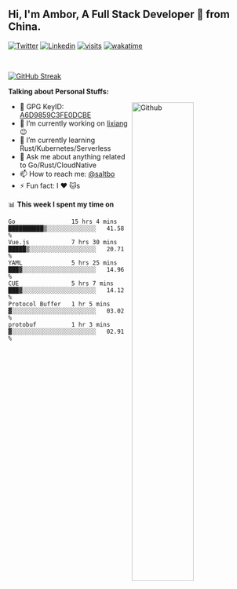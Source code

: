 ## Hi, I'm Ambor, A Full Stack Developer 🚀 from China.

[![Twitter](https://img.shields.io/badge/-saltbo-1ca0f1?style=flat&logo=twitter&logoColor=white)](https://twitter.com/rdsaltbo)
[![Linkedin](https://img.shields.io/badge/-saltbo-blue?style=flat&logo=Linkedin&logoColor=white)](https://www.linkedin.com/in/saltbo/)
[![visits](https://visitor.vercel.app/page/saltbo?color=light-green)](https://github.com/saltbo/)
[![wakatime](https://wakatime.com/badge/user/f82b1c77-faab-48cd-aef5-a12c0aff104b.svg)](https://wakatime.com/@f82b1c77-faab-48cd-aef5-a12c0aff104b)

&nbsp;  

[![GitHub Streak](http://github-readme-streak-stats.herokuapp.com?user=saltbo&hide_border=true&date_format=M%20j%5B%2C%20Y%5D)](https://git.io/streak-stats)

**Talking about Personal Stuffs:**
<!-- Any image aligned to the right. Beware the width  -->
<img width="50%" align="right" alt="Github" src="https://raw.githubusercontent.com/saltbo/saltbo/master/images/git-header.svg" />

- 🤘 GPG KeyID: [A6D9859C3FE0DCBE](https://saltbo.cn/pgp_keys.asc)
- 🔭 I’m currently working on [lixiang](https://www.lixiang.com/) :wink:
- 🌱 I’m currently learning Rust/Kubernetes/Serverless
- 💬 Ask me about anything related to Go/Rust/CloudNative
- 📫 How to reach me: [@saltbo](https://t.me/saltbo)
- ⚡ Fun fact: I :heart: :cat:s


📊 **This week I spent my time on**
<!--START_SECTION:waka-->

```text
Go                15 hrs 4 mins   ██████████▒░░░░░░░░░░░░░░   41.58 %
Vue.js            7 hrs 30 mins   █████▒░░░░░░░░░░░░░░░░░░░   20.71 %
YAML              5 hrs 25 mins   ███▓░░░░░░░░░░░░░░░░░░░░░   14.96 %
CUE               5 hrs 7 mins    ███▓░░░░░░░░░░░░░░░░░░░░░   14.12 %
Protocol Buffer   1 hr 5 mins     ▓░░░░░░░░░░░░░░░░░░░░░░░░   03.02 %
protobuf          1 hr 3 mins     ▓░░░░░░░░░░░░░░░░░░░░░░░░   02.91 %
```

<!--END_SECTION:waka-->
